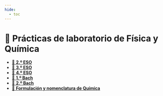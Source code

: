 ```yaml
---
hide:
  - toc
---
```


# 🧪 Prácticas de laboratorio de Física y Química

<div class="grid cards" markdown>

- [📗 **2.º ESO**](2eso)
- [📘 **3.º ESO**](3eso)
- [📙 **4.º ESO**](4eso)
- [📕 **1.º Bach**](1bach)
- [📓 **2.º Bach**](2bach)
- [📔 **Formulación y nomenclatura de Química**](formulacion-nomenclatura-quimica)

</div>